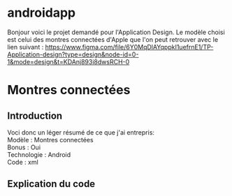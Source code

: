 # androidapp

Bonjour voici le projet demandé pour l'Application Design.
Le modèle choisi est celui des montres connectées d'Apple que l'on peut retrouver avec le lien suivant :
https://www.figma.com/file/6Y0MqDlAYqppkI1uefrnE1/TP-Application-design?type=design&node-id=0-1&mode=design&t=KDAnj893i8dwsRCH-0

# Montres connectées
## Introduction
Voci donc un léger résumé de ce que j'ai entrepris:  
Modèle :        Montres connectées  
Bonus :         Oui  
Technologie :   Android  
Code :          xml  

## Explication du code



